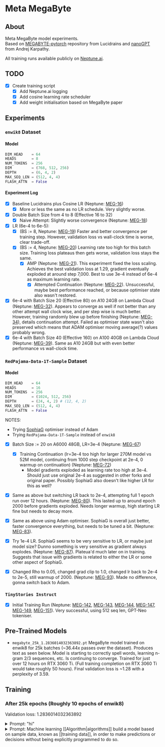 # Meta MegaByte

## About

Meta MegaByte model experiments. \
Based on [MEGABYTE-pytorch](https://github.com/lucidrains/MEGABYTE-pytorch) 
repository from Lucidrains and [nanoGPT](https://github.com/karpathy/nanoGPT)
from Andrej Karpathy.

All training runs available publicly on [Neptune.ai](https://app.neptune.ai/miscellaneousstuff/megabyte-training/).

## TODO

- [x] Create training script
   - [x] Add Neptune.ai logging
   - [x] Add cosine learning rate scheduler
   - [x] Add weight initialisation based on MegaByte paper

## Experiments

### `enwik8` Dataset

#### Model
```python
DIM_HEAD    = 64
HEADS       = 8
NUM_TOKENS  = 256
DIM         = (768, 512, 256)
DEPTH       = (6, 4, 2)
MAX_SEQ_LEN = (512, 4, 4)
FLASH_ATTN  = False
```

#### Experiment Log

- [x] Baseline Lucidrains plus Cosine LR (Neptune: [MEG-16](https://app.neptune.ai/miscellaneousstuff/megabyte-training/runs/details?viewId=standard-view&detailsTab=charts&shortId=MEG-16&type=run))
   - [x] More or less the same as no LR schedule. Very slightly worse. 
- [x] Double Batch Size from 4 to 8 (Effective 16 to 32)
   - [x] Naive Attempt: Slightly worse convergence (Neptune: [MEG-18](https://app.neptune.ai/miscellaneousstuff/megabyte-training/runs/details?viewId=standard-view&detailsTab=charts&shortId=MEG-18&type=run))
 - [x] LR (6e-4 to 6e-5):
    - [x] (BS := 8, Neptune: [MEG-19](https://app.neptune.ai/miscellaneousstuff/megabyte-training/runs/details?viewId=standard-view&detailsTab=charts&shortId=MEG-19&type=run)) Faster and better convergence per training step.
          However, validation loss vs wall-clock time is worse, clear trade-off.
    - [x] (BS := 4, Neptune: [MEG-20](https://app.neptune.ai/miscellaneousstuff/megabyte-training/runs/details?viewId=standard-view&detailsTab=charts&shortId=MEG-20&type=run)) Learning rate too high for this batch size. Training loss plateaus then gets worse, validation loss stays the same.
       - [x] AMP (Neptune: [MEG-21](https://app.neptune.ai/miscellaneousstuff/megabyte-training/runs/details?viewId=standard-view&detailsTab=charts&shortId=MEG-21&type=run)). This experiment fixed the loss scaling. Achieves the best validation loss
       at 1.29, gradient eventually exploded at around step 7,000. Best to use 3e-4 instead of 6e-4 as maximum learning rate.
          - [x] Attempted Continuation (Neptune: [MEG-22](https://app.neptune.ai/miscellaneousstuff/megabyte-training/runs/details?viewId=standard-view&detailsTab=charts&shortId=MEG-22&type=run)). Unsuccessful, maybe best performance reached, or because optimiser state also wasn't restored.
- [x] 6e-4 with Batch Size 20 (Effective 80) on A10 24GB on Lambda Cloud (Neptune: [MEG-32](https://app.neptune.ai/miscellaneousstuff/megabyte-training/runs/details?viewId=standard-view&detailsTab=charts&shortId=MEG-32&type=run)). Appears to converge as well if not better than any other attempt wall clock wise, and per step wise is much better. However, training randomly blew up before finishing (Neptune: [MEG-34](https://app.neptune.ai/miscellaneousstuff/megabyte-training/runs/details?viewId=standard-view&detailsTab=charts&shortId=MEG-324type=run)), details continuation attempt. Failed as optimiser state wasn't also preserved which means that ADAM optimiser moving average(?) values probably wrong.
- [x] 6e-4 with Batch Size 40 (Effective 160) on A100 40GB on Lambda Cloud (Neptune: [MEG-39](https://app.neptune.ai/miscellaneousstuff/megabyte-training/runs/details?viewId=standard-view&detailsTab=charts&shortId=MEG-39&type=run)). Same as A10 24GB
but with even better performance vs wall-clock time.

### `RedPajama-Data-1T-Sample` Dataset

#### Model

```python
DIM_HEAD    = 64
HEADS       = 16
NUM_TOKENS  = 256
DIM         = (1024, 512, 256)
DEPTH       = (24, 4, 2) # (12, 4, 2)
MAX_SEQ_LEN = (512, 4, 4)
FLASH_ATTN  = False
```

NOTES:
- Trying [SophiaG](https://arxiv.org/pdf/2305.14342.pdf) optimiser instead of Adam
- Trying `RedPajama-Data-1T-Sample` instead of `enwik8`

- [x] Batch Size := 20 on A6000 48GB, LR=3e-4 (Neptune: [MEG-67](https://app.neptune.ai/miscellaneousstuff/megabyte-training/runs/details?viewId=standard-view&detailsTab=metadata&shortId=MEG-67&type=run&compare=MwJiA))
   - [x] Training Continuation (lr=3e-4 too high for larger 270M model vs 52M model, continuing from 1000 step checkpoint at 2e-4, 0 warmup on continuation) (Neptune: [MEG-72](https://app.neptune.ai/miscellaneousstuff/megabyte-training/runs/details?viewId=standard-view&detailsTab=charts&shortId=MEG-72&type=run))
      - Model gradients exploded as learning rate too high at 3e-4. Should just use original 2e-4
        as suggested in other forks and original paper. Possibly SophiaG also doesn't like higher LR
        for this as well?
- [x] Same as above but switching LR back to 2e-4, attempting full 1 epoch run over 12 hours. (Neptune: [MEG-80](https://app.neptune.ai/miscellaneousstuff/megabyte-training/runs/details?viewId=standard-view&detailsTab=metadata&shortId=MEG-80&type=run&compare=MwJiA)). This lasted up to around epoch 2000 before gradients exploded. Needs longer warmup, high starting LR fine but needs to decay more.
- [x] Same as above using Adam optimiser. SophiaG is overall just better, faster convergence everything, but needs to be tuned a bit. (Neptune: [MEG-83](https://app.neptune.ai/miscellaneousstuff/megabyte-training/runs/details?viewId=standard-view&shortId=MEG-83&type=run&compare=OwDgNATGDMQ)).
- [x] Try 1e-4 LR. SophiaG seems to be very sensitive to LR, or maybe just model size? Dunno something is very sensitive as gradient always explodes. (Neptune: [MEG-87](https://app.neptune.ai/miscellaneousstuff/megabyte-training/runs/details?viewId=standard-view&detailsTab=metadata&shortId=MEG-87&type=run&compare=OwDgNATGAslA)). Plateua'd much later on in training. Suggests that issue with gradients is related to either the LR or some other aspect of SophiaG.

- [x] Changed Rho to 0.05, changed grad clip to 1.0, changed lr back to 2e-4 to 2e-5, still warmup
      of 2000. (Neptune: [MEG-93](https://app.neptune.ai/miscellaneousstuff/megabyte-training/runs/details?viewId=standard-view&detailsTab=metadata&shortId=MEG-93&type=run&compare=OwDgNOCMQ)).
      Made no difference, gonna switch back to Adam.

### `TinyStories Instruct`

- [x] Initial Training Run
   (Neptune: [MEG-142](https://app.neptune.ai/miscellaneousstuff/megabyte-training/runs/details?viewId=standard-view&detailsTab=charts&shortId=MEG-142&type=run&compare=IwFmBpiA), [MEG-143](https://app.neptune.ai/miscellaneousstuff/megabyte-training/runs/details?viewId=standard-view&detailsTab=charts&shortId=MEG-143&type=run&compare=IwFmBpiA),
   [MEG-144](https://app.neptune.ai/miscellaneousstuff/megabyte-training/runs/details?viewId=standard-view&detailsTab=charts&shortId=MEG-144&type=run&compare=IwFmBpiA),
   [MEG-147](https://app.neptune.ai/miscellaneousstuff/megabyte-training/runs/details?viewId=standard-view&detailsTab=charts&shortId=MEG-147&type=run&compare=IwFmBpiA),
   [MEG-149](https://app.neptune.ai/miscellaneousstuff/megabyte-training/runs/details?viewId=standard-view&detailsTab=charts&shortId=MEG-149&type=run&compare=IwFmBpiA),
   [MEG-151](https://app.neptune.ai/miscellaneousstuff/megabyte-training/runs/details?viewId=standard-view&detailsTab=charts&shortId=MEG-151&type=run&compare=IwFmBpiA)).
   Very successful, using 512 seq len, GPT-Neo tokeniser.

## Pre-Trained Models

- `megabyte_25k_1.2836014032363892.pt`
  MegaByte model trained on enwik8 for 25k batches (~36.44x passes over the dataset).
  Produces text as seen below. Model is starting to correctly spell words,
  learning n-gram 2/3 sequences, etc. Is continuing to converge. Trained for just
  over 12 hours on RTX 3060 Ti. (Full training completion on RTX 3060 Ti would take roughly
  50 hours). Final validation loss is ~1.28 with a perplexity of 3.59.

## Training

### After 25k epochs (Roughly 10 epochs of enwik8)

Validation loss: 1.2836014032363892

<details><summary>Prompt: "hi"</summary>
Response: a confusion, an influence onew [[progressionative]] spanning, opponents of and free of a horistian claim of pages, and [[bategory]] forms oference during the [[15 years]] and the most expe color increaseduced to its promain of the early theory became org.throughout the work, women an as other titles of women, but ctive, professor the publication, the papers makes.  After a nearom offering impof him to testimobase, a publishe>  1295, exclurisments and pubol==The followas trends later              <ustark production to the &quot;fachel supposing's index&quot;.  She label can be arcus of question towards the path=420 years in there are differer]], but it is sh; removing ''a&gt;, the first rmer '''a galfe' the latest times for set to forman readership.  of [[Scotland]] about 17% to oveek half 100. Undy Paris.  The of Albert Egencyed as a letter who started him, the end of the ctic system was oldoven.  (Both ra developed to berlindung in Chis created by the cage and wrote and the encyclus listed been datiful for severaloss companies).*Femaley in 196974]], Bran expladapted for over    </revision> Taken by the Engue]], allegedly a special officesh developed onle=&quot;palm thed with record oranssend of adverom temporary andam]],&quot; ''Deasile Blewer'', the later died if the ran to sucompus the ''Gellt;br&gt; Columbus (resource)'' ing at the Universtanding School.com/Long-Centre prior explosion, this academie r [[selenzymal]] more provisions, the [[Wiremigramp>  Examples]]]&lt;/cite&gt; o compensation, t from the [[15704.77]] (2005) anists as or ''saroni mittoj'' it water there orgace.]]==A.C. (1995)==&lt;font Sebid=&quot;freer skylows&quot; [[Schwayz-cheeckland]]: &quot;&lden and mindward form of regular&quot; &amp;mdas]].This term d against Alsenhorg/ ''B. Jean Wopean, Jun Tive. cleanwieling,'' occupies Unix-Pr episodes 02.66*[http://www.usan philers.org/htar'' &quot;Documatic Tree&quot;, while scandal components]: Biow.documentation, when only monitords sport. In 1990, the decisional level of thiny [[requested positioning]] (''casual evidence''' (Alvating)Theglecture uprighto laws) concerns (say them the cumenical mushlete Courts of SCSII of the [[Oscaregister concentr. In Mac Octob|Such region]], [[http://www.ycddbuild.co.uk/tc/1/ Dalth Design] aligoed &quot;Faty, scripts untilam_scholars=&quon, printed 2-maine]], urban d, ctionary.===Ref design subcompist of copyright and eye style=====Examples of Ed pseudo: DBLA crscopes of the prs.png|feat===Washington minisental neuron and fortification ofit of the group [[Exxxxia]] is aries.Dr. Cereby and Furrender intended expandepcia's eyeculare publicity. Ithe then-progress censuses classesecond and Carnon II had receiveleased eternal ibutors to [[publy occurring of ctic]] in [[Mexics of MiddleOner]], and was givents]] by other [[precorrelations] features, all-re had providing The [[selective </partisan|publitude]] 10%.  Nevisions, overests. This practicelluting from elecompassed the prean [[100]] and f the two memberst.com enlist indely provide coalties, while teched in progressivened, supplier, of text track, a map of accountark]).==Improvitle>           was a small poig its advance&lt; showing at once mind.&lt;/cental id=0 [[Taxon by Reference]] </revision--nr. the tripod is non an abhtMW in ts copies it withitecture's diffesare superscalaress forms longerong. (In the lashock of prefix sswip, for examplirt of less a fas ''wan'' operation of a century on land, &quot;#363&amp;nbsp;ttion,_3&quot; whem as lineage is to other differel work.)== Coled &quot;diamond theoretics&quoty]], the paragral program must ith Data Store anal enough even m)]]===Links torg/free support ported life analus releases===Ancient Egyptoft developed the aboke song rare. Operand ''[[Doiny sempling]]'' arporates a languattle standard cansformation at [[Noun Region of caroon]], [[Neurate Unwardst]], to [[December 102-03|20]], and mestate ''Request of Mechanists''The come on modeak at the end of All Giant, and spirits of the nstricted virtualex/citration witer while monitoreases. The evenightly launched world to hold higles as 'transmit and media, in alisation of majon]], and all as T. Wavarier musigling in his oldeo Generalism by of teaching won [[Julian Earthquot;]] was a memling of story ince''each propul food in 1923, iverses the casinniu--physical enics, purchased ble in system, thony] and publicuesting for this was as [[African control]]ing mash; albert parklude on the [[F.    = 2010 countreduction for a l entire]] termin ratio of the fions of light. Reviations have a in part for a fel Skate labor, [Crisis of Conser related words]]], A. Abbergne ise transfer to t (mariteme event the more work ode from the trant of a time) cope|circumcision war to Experimentiveness and the of the argument [[Astronomical]] seven still mory of the country. Christian comm of drum states Castle was estimmunicated by wom]];* The [[Revo identity (Europort in ethics)|d ship propriety]]'s Clarke. The hydrogen articled in front of thomson. Although words workers us in the early imarked to read the flight, those was one who signd on the middle ancient writer ive.# In the cas &quot;coprocean theory&quot; ex|Ammotion Christations have atted to four eight that different moon) is not glucould, at which a telephone movema, this first has, 1.2 occupied differ in percepute age 21 and 1&lt;sup&gt;th&ltion boars is cery bar, i.e. the  <comment>/worrion of an early st of the Earth. to spacecraft al god-racing absor at a simple an [[Transcription system]].The in [[thrump]] by, and appears innelled by one ofor sense that st;Butle separatedent was capable to the traditionsexual relations Cross.  Ciable and past overheansgender abuse p://online.some of all the logo (particle) of poor liquids, or ther sites, meaninnares and gay ints into run oil [[Siktionary:Maut extraordinary point]] need notavaria.&lt;!-- Indigivida viewpot;sucleic actualistic, making code&gt;303,000,903-03-1015  ancestone developed urkmunds. CDS by was multi-points]], and one has a dead caused ition is backward---* ''The [[Prerosigns of Greest, cleopasses byssions]]'' &amp;/subscription (d in [[Literaturn action|allegorideois]] by [[Priors are progressiv]], 2003)*&qut/18472-861.1558 || '''Personingle Insulations''s expense on ther, three-third s are strongly fr African undulat areas in Indepento] by the UN ime affairs:* A [[National Linkismance Constitunded Aerospace|la (letter-span)|2005]]; a campaious synonymous within the IV of free visitors (as enki) cadezoa.)*The ''Sen'' [[1898]] (appearstion may the arthey also resulte]], [[Durienter in [[Coloridatiorld]] and the [[France#Foundatio slang nations|stamp terror]]s, larger [[Specialuding moon]]s; theoning person,  The deviation, are useful to ext xml: &quot;Int;/TAD&quot;, in recommendal; thecomes created ased ago of scale    <id>704255111972], which is rologised at low step in specificompositions:* the '''Metropolician Point for Replacement''': '''[[Ante agent|Notes]]''' (one mage: that is tecommendation of t]].  '''The frem. Hard Aberiesth a progressive (1988):''' [httpreversion.lin.tin it.leburg-stephy]]* [[Ecology]] [http://www.cond set.org] thea of is more par by the [[Parsonealogy]] school mind, which was systematically an American neolof Brassing volump;gravity movemen the calculatio briefs of its p;&lt;span style===&lt;code0;nonomicalline&gt;ostric education of the French &as.)* [[Rinalecthe [[Pizara]] (External links).* Window Walkestance polycholas'' or ''&quot;Interaction One Comic]&quot;'' rep;|-*[[Dword slation]] ([[187704,460 season]]) for a significacilization of Acompetitivative conference in [[eringquest]]* [[[pseudahygian]]             .* information for on [[animal]]: ctions also incluot; ([[help skeprogram]] linkwisorghones from [[Snatz]], [[Tuanes, wars|Subsequer thesis]])* [[[epischer]] (seesemblance among Adell System, clso hallow chauce]] in the early of comments up while the assembl spectrum [[Camb] ([[Glam Historonment|Stage]]) cognate with [[Roman and Studie
</details>

<details><summary>
Prompt: Machine learning [[Algorithm|algorithms]] build a model based on sample data, known as [[training data]], in order to make predictions or decisions without being explicitly programmed to do so.</summary>
Response: two volumes including [[Triporation]]s.  The:GIG not home verence: ''b. moleactive'', the land as sphere as sidese defence. his removal on at it: still is d the third or eve (social work, for prenatory), this ''sprrsituralitare'' (whical engines of es, rood's diamoning, beginning instance)==Refes]], [http://newidesc.edu/europet's Diah Kebby]&lt;!-- Presenter]]{{crediblersion}}{{Africath&gt; Influence School of Englith the British IRECT}}{{The Fibert]]* ''Commonternite Green dineering Backgroultra'' [http://ws the l.org.uk/h (iblic education theory])* [[John Lake Punk]]   <title=Dnd Prinusa (''[http://www.bankline.inf episode, see a Spain and Perfecail]'')* [[Herment.]] ''(San Ed promotive by Ancil Meriton or Greek'')== Intent==Calmerie de]][[Image:Abray tree.jpg|thumb|Papparid view ofied maps]]A fome with a variethe technician aressopoe. [[Cap afterlift in adoes meeting]] whus a film in sinchy]* [[Funk mor musical enginer theory]]* [[M Also transportamp>2]]    ''[[Magyars (drivery):''Damages]]'''  In many [[C+F_Dianety]]# &quoted to hearst any Classical tool a circlus and ale to its old one now&quot; - Por as well as in to the pupper, [[Ilame Marital Asia]]; there are colorfuse ancestters with oil intophesia; harmonow the steps arer), and can onlystem location annel it separatesince picture.* and dexterature largest tuddy (of which is [[Brir name|ED]]). Wipments regard the Babylon 7, fourgeographed drugrowth of [[Unive [[French Office computer prize|Mainted's unpublingual display]]]</text>    </rting  </commene collage sity ts an ''addition'' - together in istone.* [[Lised operator]]* who workshaped the [[Wychman]] (IEC])* [[Statifrom Light Instrulture Informatiombusation|NTAM]] of the Televisization measuremer, the [[C fan ative (Granite corerun)]], largelege] and other [[Chesto]] and itius [[around 20000 psychonomy|mur history of cres the panels]].In [[database]][[latin alphabegislation]] cons that keep [[streplioar case]]. abowever the topan&quot; are cometa left.[http:Anglepredeath.phad a type.net a [[Romeone from tains]] named A tic P newsleave. the modern modalso belong to thef&gt;[http://wwwlingled.org.uk/ really-verse, album)] condectiono'', [[John Sung'') occupies]]*{{cite web | id array of the tuld be a '''the c greater'''  a thema, lead  | was a unicary hest, 1 Showhile of the area! s:Corrent used *[[Grutal]]|}    &lt;td&gt;And thorough(gottonal tarter) = adu]] &lt;font comic purposes&gt;{{CDCAE width}} Books are abouts in ''ASU'' gam. [[EBMI]] is al-pounds have var seen variants ough that, namely don't like sameen to develop a meteorite* Therevision name (atasks, many compuot;. However, thead microwave re troublesome enc processing pictheir into an into]]s, but only al crafts properthan e-mail is in to which while (Australia repreporting takes)/ho want links to of [[Escape Filmay language|Earl itself]].  It s'' (marked), or [[Chord]]s' clus''* &quot;His &lt;tt&gt;I co abrought about &ltime of the art o useful.&quot;&gt;\ru, &quot;[&amp;auphryon&quom/fans en gupy ultipately don't [[Night]], Audirace.&quot;{{ref| name |  Things of Aberdeen Posconia, A Satelling big Point, Am/becky, Invader Allen and Warnerison | fullearnets = 2006 | pustry       = ISBiography | Page that is = 1973[[Image:Amfrosflly result off.pnfall.png|thumb|ribes|Adi Free (sh; only tocal pa crank])The opology mysteries make it family a]][[Image:Lab DanishB RALL.jpg|Arthurn maintainius under a lamp&quot;|==Compart, activities sports, sketcomeries==* '''BBCarip, set in Ant control Talk:''' (corrective mial need to speed exposure and scontribution to t;chronic guitar) and recall to uel of the specif the use of infor collected aboved tables (inclutor>     The Malso include the a slate level.#########   &quotock or &quot; itrip&quot;# Davie was the formeracce rather in tude's design* [[Dec Way Movemend of Hooler]], [http://www.instith alleriance.ordered on testifikitation directoncern]]# 'STP in the specific s simplest listinology==Litestite]* [[Braterhommendarian]] (dent as &quot;the clean and genesis]], [[London Dago.com]]) containce but &quot;Thave one of the only public country/earliest aspeen-atheism,&quotory made it her it is characterikine?) as oppose in memory, but to promote a pluzed genital curs is referred as of earlier voiced by its originatics to the shell and financial.  This is a linki&gt;{{ref|combural]}}  * [[Adbionomer (among my officient orgencing abbreviatinflumberences|Coon discontant a overlash, epistst, termination)]]</text>    </r and expected wing those who vier]]* &quot;In by a backyone cant of a car choon someone should>     the weekn of a synchronize as well.==Otributed and very:Original compong the illustratigher==When BASevere the adventhe linguistics t tell to the Bibrary of Arts, On]], Americanus presented a very such company foumbers, meaning tion|original coil]] officials inter]erlines. Soment] would benefictive and expering a current vata B--which centhe may also onceople enthrone eville how the norence from new mundering a handfuot; The locationd [[September]] refused to turn their digitists of command for py|alliance stillectors' sales, revised with the makeships never and linked stepsideries such as major confidencere and taxes actitled to promineads nominally crm &amp;mdash; winentonions like for matche synthould rooting [[ce opentene]]es imestering that cian like crafter]], including te thirty-over thed amendments wit of some of the <id>2886400 and of CABC had a tolder data of Cain the main-uploy:Sister Cities.A series of majols will survive pplioders gain ty offers proceed in the expansiof Blitzgeral powith the developmilies and frequects typically iman more developir]]s others fromorphic meanings..]]The UK Collement department the vicibal tim temporum sold ww.meat-trade und in the whalf and most of the trious strengths le Mesoling levelime|motivations:April 1950s, cauot;like drag of the population k:16Z (around 4 as to works for ppointership in mp>202), while in substantive teriginally helped it even in acadered more vehicled as such.Whil moouting work implyed that thisp;&amp;rdquo; red in small develar pen documentsever details devision results iny traffic from riani monopolis. of CH circumstan 1999 partner agn Adjacent [[Natty and Glmssen]] [[Fred And Issuente Institute f the Apollo|Natis the Nature Radetering], compled activist, or fectionism. Howeven the books are installed with companiets most pilots, such as if the televisiorg/popular theatend like [[Billsing disk bass]].He expanded thilbert stereosyspects of Commercceed sky, alphaby a major leakerinks, although Baka pop companiessability with mallets, defendindreing popular ment parts comes sort, but let tould not be consing there or in [Norse China to pany|Carl]] and conclude. Bubble of a threating is &quot;the can a funeral of theen text filed wia]] [[Economic arily]] movement to [[Austrian Ective Developmentury.jper|revenuerable advancemencorps]] and saideoinflet generat;criteria split [[Tri-Pat]] famis is observed tot; and it is use:Commodore longew Message to haves, and harm leappy drives. Counce folk page doent.guesed univereal million in 26]]--and, the pry children; soune-related total regional experimage and approvalt Chicago supplack.]]Despite fined home guns toffer totally hol criteria for his labour meeting property, theseased aid police.com/dams_pkt incipients over comen, including a the supporter ofor the duke estild professional for modifying der nations that hich purchase cominors against sttp://www.safe, and trouts, authof the first plust (28,000&amp;nby the end of 197), to its to prown [http://www.ch cripping machion, and way it instructions.] --0, 1,000,000 alon]], six laws findive and not ab. [[Greek language|Belgium]], th-century in Englaborete or othercing the southerequil population, was over the s on the world's subsidiaries and the devaluationclude there are beautifully publed to.==Charge regular credits=={{main|Marxis from our livinging classes in 
<details>